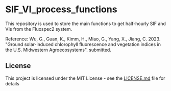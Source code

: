 # SIF_VI_process_functions

This repository is used to store the main functions to get half-hourly SIF and VIs from the Fluospec2 system. 

Reference: Wu, G., Guan, K., Kimm, H., Miao, G., Yang, X., Jiang, C. 2023. "Ground solar-induced chlorophyll fluorescence and vegetation indices in the U.S. Midwestern Agroecosystems". submitted. 


## License

This project is licensed under the MIT License - see the [LICENSE.md](LICENSE.md) file for details  
